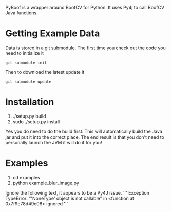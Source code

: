PyBoof is a wrapper around BoofCV for Python.  It uses Py4j to call BoofCV Java functions.

# Getting Example Data

Data is stored in a git submodule.  The first time you check out the code you need to initialize it

```
git submodule init
```

Then to download the latest update it

```
git submodule update
```

# Installation

1. ./setup.py build
2. sudo ./setup.py install

Yes you do need to do the build first.  This will automatically build the Java jar and put it into the correct place.
The end result is that you don't need to personally launch the JVM it will do it for you!

# Examples
  
1. cd examples
2. python example_blur_image.py

Ignore the following text, it appears to be a Py4J issue.
'''
Exception TypeError: "'NoneType' object is not callable" in <function <lambda> at 0x7f9e78d49c08> ignored
'''